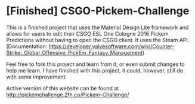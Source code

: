 # [Finished] CSGO-Pickem-Challenge
This is a finished project that uses the Material Design Lite framework and allows for users to edit their CSGO ESL One Cologne 2016 Pickem Predictions without having to open the CSGO client. It uses the Steam API. (Documentation: https://developer.valvesoftware.com/wiki/Counter-Strike:_Global_Offensive_PickEm_Fantasy_Management)

Feel free to fork this project and learn from it, or even submit changes to help me learn. I have finished with this project, it could, however, still do with some improvement.

Active version of this website can be found at http://pickemchallenge.2fh.co/Pickem-Challenge/
